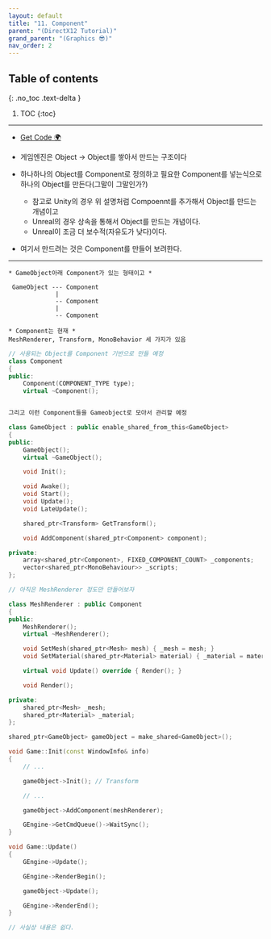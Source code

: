 ```yaml
---
layout: default
title: "11. Component"
parent: "(DirectX12 Tutorial)"
grand_parent: "(Graphics 😎)"
nav_order: 2
---
```


## Table of contents
{: .no_toc .text-delta }

1. TOC
{:toc}

---

* [Get Code 🌍](https://github.com/Arthur880708/DirextX12-Example/tree/11)

* 게임엔진은 Object -> Object를 쌓아서 만드는 구조이다
* 하나하나의 Object를 Component로 정의하고 필요한 Component를 넣는식으로 하나의 Object를 만든다(그말이 그말인가?)
    * 참고로 Unity의 경우 위 설명처럼 Compoennt를 추가해서 Object를 만드는개념이고
    * Unreal의 경우 상속을 통해서 Object를 만드는 개념이다.
    * Unreal이 조금 더 보수적(자유도가 낮다)이다.
* 여기서 만드려는 것은 Component를 만들어 보려한다.

---

```
* GameObject아래 Component가 있는 형태이고 *

 GameObject --- Component
             |
             -- Component
             |
             -- Component

* Component는 현재 *
MeshRenderer, Transform, MonoBehavior 세 가지가 있음
```

```cpp
// 사용되는 Object를 Component 기반으로 만들 예정
class Component
{
public:
	Component(COMPONENT_TYPE type);
	virtual ~Component();


그리고 이런 Component들을 Gameobject로 모아서 관리할 예정

class GameObject : public enable_shared_from_this<GameObject>
{
public:
	GameObject();
	virtual ~GameObject();

	void Init();

	void Awake();
	void Start();
	void Update();
	void LateUpdate();

	shared_ptr<Transform> GetTransform();

	void AddComponent(shared_ptr<Component> component);

private:
	array<shared_ptr<Component>, FIXED_COMPONENT_COUNT> _components;
	vector<shared_ptr<MonoBehaviour>> _scripts;
};
```

```cpp
// 아직은 MeshRenderer 정도만 만들어보자

class MeshRenderer : public Component
{
public:
	MeshRenderer();
	virtual ~MeshRenderer();

	void SetMesh(shared_ptr<Mesh> mesh) { _mesh = mesh; }
	void SetMaterial(shared_ptr<Material> material) { _material = material; }

	virtual void Update() override { Render(); }

	void Render();

private:
	shared_ptr<Mesh> _mesh;
	shared_ptr<Material> _material;
};
```

```cpp
shared_ptr<GameObject> gameObject = make_shared<GameObject>();

void Game::Init(const WindowInfo& info)
{
	// ...

	gameObject->Init(); // Transform

	// ...

	gameObject->AddComponent(meshRenderer);	

	GEngine->GetCmdQueue()->WaitSync();
}
```

```cpp
void Game::Update()
{
	GEngine->Update();

	GEngine->RenderBegin();

	gameObject->Update();

	GEngine->RenderEnd();
}

// 사실상 내용은 쉽다.
```